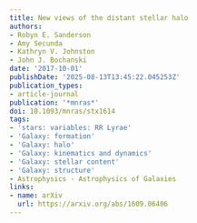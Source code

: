 ```yaml
---
title: New views of the distant stellar halo
authors:
- Robyn E. Sanderson
- Amy Secunda
- Kathryn V. Johnston
- John J. Bochanski
date: '2017-10-01'
publishDate: '2025-08-13T13:45:22.045253Z'
publication_types:
- article-journal
publication: '*mnras*'
doi: 10.1093/mnras/stx1614
tags:
- 'stars: variables: RR Lyrae'
- 'Galaxy: formation'
- 'Galaxy: halo'
- 'Galaxy: kinematics and dynamics'
- 'Galaxy: stellar content'
- 'Galaxy: structure'
- Astrophysics - Astrophysics of Galaxies
links:
- name: arXiv
  url: https://arxiv.org/abs/1609.06406
---
```

